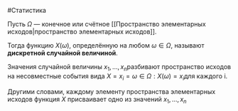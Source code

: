 #Статистика 

Пусть $Ω$ — конечное или счётное [[Пространство элементарных исходов|пространство элементарных исходов]].

Тогда функцию $X(ω)$, определённую на любом $ω∈Ω$, называют **дискретной случайной величиной**.

Значения случайной величины $x_1​, …, x_n$​ разбивают пространство исходов на несовместные события вида ${X=x_i​}={ω∈Ω:X(ω)=x_i​}$ для каждого i.

Другими словами, каждому элементу пространства элементарных исходов функция $X$ присваивает одно из значений $x_1​, …, x_n$​